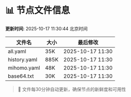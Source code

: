 # 📊 节点文件信息

**更新时间**: 2025-10-17 11:30:44 北京时间

| 文件名 | 大小 | 最后修改 |
|--------|------|----------|
| all.yaml | 35K | 2025-10-17 11:30 |
| history.yaml | 885K | 2025-10-17 11:30 |
| mihomo.yaml | 48K | 2025-10-17 11:30 |
| base64.txt | 30K | 2025-10-17 11:30 |

> 🔄 文件每30分钟自动更新，确保节点的新鲜度和可用性
